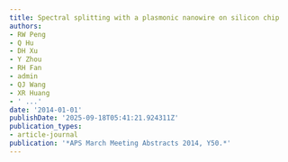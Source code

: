 ```yaml
---
title: Spectral splitting with a plasmonic nanowire on silicon chip
authors:
- RW Peng
- Q Hu
- DH Xu
- Y Zhou
- RH Fan
- admin
- QJ Wang
- XR Huang
- ' ...'
date: '2014-01-01'
publishDate: '2025-09-18T05:41:21.924311Z'
publication_types:
- article-journal
publication: '*APS March Meeting Abstracts 2014, Y50.*'
---
```

